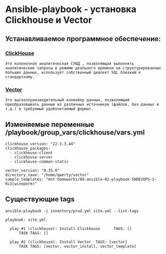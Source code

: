 # Ansible-playbook - установка Clickhouse и Vector

## Устанавливаемое программное обеспечение:

### [ClickHouse](https://clickhouse.com/) 
```Это колоночная аналитическая СУБД , позволяющая выполнять аналитические запросы в режиме реального времени на структурированных больших данных, использует собственный диалект SQL близкий к стандартному.```

### [Vector](https://vector.dev/)
```Это высокопроизводительный конвейер данных, позволяющий преобразовывать данные из различных источников (файлов, баз данных и т.д.) в требуемый удобочитаемый формат.```

##  Изменяемые переменные /playbook/group_vars/clickhouse/vars.yml
```
clickhouse_version: "22.3.3.44"
clickhouse_packages:
  - clickhouse-client
  - clickhouse-server
  - clickhouse-common-static

vector_version: "0.35.0"
directory_save: "/home/qwerty/vector"
sample_templates: "mnt-homeworks/08-ansible-02-playbook-SHDEVOPS-2-KLS(wineperm)"
```
## Существующие tags 
``` ansible-playbook -i inventory/prod.yml site.yml --list-tags ```

```
playbook: site.yml

  play #1 (clickhouse): Install Clickhouse      TAGS: []
      TASK TAGS: []

  play #2 (clickhouse): Install Vector  TAGS: [vector]
      TASK TAGS: [vector, vector_install, vector_template]
```
